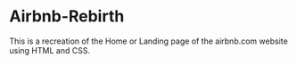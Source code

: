 # Airbnb-Rebirth
This is a recreation of the Home or Landing page of the airbnb.com website using HTML and CSS.
